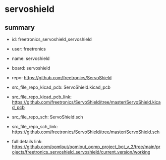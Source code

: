 # servoshield
 
## summary 
* id: freetronics_servoshield_servoshield
* user: freetronics
* name: servoshield
* board: servoshield
* repo: https://github.com/freetronics/ServoShield
* src_file_repo_kicad_pcb: ServoShield.kicad_pcb
* src_file_repo_kicad_pcb_link: https://github.com/freetronics/ServoShield/tree/master/ServoShield.kicad_pcb


* src_file_repo_sch: ServoShield.sch
* src_file_repo_sch_link: https://github.com/freetronics/ServoShield/tree/master/ServoShield.sch
* full details link: https://github.com/oomlout/oomlout_oomp_project_bot_v_2/tree/main/projects/freetronics_servoshield_servoshield/current_version/working  







